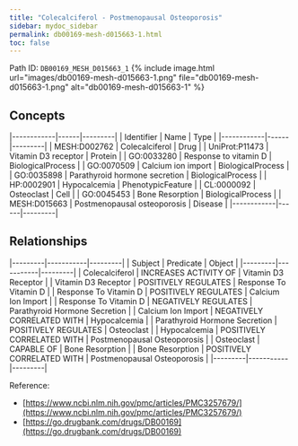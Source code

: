 ```yaml
---
title: "Colecalciferol - Postmenopausal Osteoporosis"
sidebar: mydoc_sidebar
permalink: db00169-mesh-d015663-1.html
toc: false 
---
```



Path ID: `DB00169_MESH_D015663_1`
{% include image.html url="images/db00169-mesh-d015663-1.png" file="db00169-mesh-d015663-1.png" alt="db00169-mesh-d015663-1" %}

## Concepts

|------------|------|---------|
| Identifier | Name | Type    |
|------------|------|---------|
| MESH:D002762 | Colecalciferol | Drug |
| UniProt:P11473 | Vitamin D3 receptor | Protein |
| GO:0033280 | Response to vitamin D | BiologicalProcess |
| GO:0070509 | Calcium ion import | BiologicalProcess |
| GO:0035898 | Parathyroid hormone secretion | BiologicalProcess |
| HP:0002901 | Hypocalcemia | PhenotypicFeature |
| CL:0000092 | Osteoclast | Cell |
| GO:0045453 | Bone Resorption | BiologicalProcess |
| MESH:D015663 | Postmenopausal osteoporosis | Disease |
|------------|------|---------|

## Relationships

|---------|-----------|---------|
| Subject | Predicate | Object  |
|---------|-----------|---------|
| Colecalciferol | INCREASES ACTIVITY OF | Vitamin D3 Receptor |
| Vitamin D3 Receptor | POSITIVELY REGULATES | Response To Vitamin D |
| Response To Vitamin D | POSITIVELY REGULATES | Calcium Ion Import |
| Response To Vitamin D | NEGATIVELY REGULATES | Parathyroid Hormone Secretion |
| Calcium Ion Import | NEGATIVELY CORRELATED WITH | Hypocalcemia |
| Parathyroid Hormone Secretion | POSITIVELY REGULATES | Osteoclast |
| Hypocalcemia | POSITIVELY CORRELATED WITH | Postmenopausal Osteoporosis |
| Osteoclast | CAPABLE OF | Bone Resorption |
| Bone Resorption | POSITIVELY CORRELATED WITH | Postmenopausal Osteoporosis |
|---------|-----------|---------|

Reference: 
  - [https://www.ncbi.nlm.nih.gov/pmc/articles/PMC3257679/](https://www.ncbi.nlm.nih.gov/pmc/articles/PMC3257679/)
  - [https://go.drugbank.com/drugs/DB00169](https://go.drugbank.com/drugs/DB00169)
